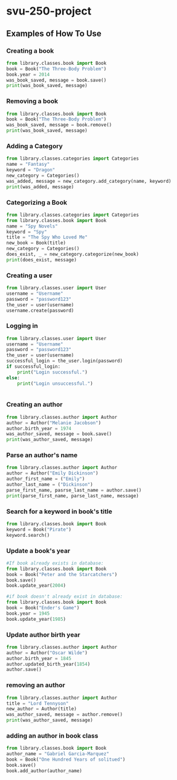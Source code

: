 # svu-250-project

## Examples of How To Use

### Creating a book

```python
from library.classes.book import Book
book = Book("The Three-Body Problem")
book.year = 2014
was_book_saved, message = book.save()
print(was_book_saved, message)
```

### Removing a book

```python
from library.classes.book import Book
book = Book("The Three-Body Problem")
was_book_saved, message = book.remove()
print(was_book_saved, message)
```

### Adding a Category

```python
from library.classes.categories import Categories
name = "Fantasy"
keyword = "Dragon"
new_category = Categories()
was_added, message = new_category.add_category(name, keyword)
print(was_added, message)
```

### Categorizing a Book

```python
from library.classes.categories import Categories
from library.classes.book import Book
name = "Spy Novels"
keyword = "Spy"
title = "The Spy Who Loved Me"
new_book = Book(title)
new_category = Categories()
does_exist, _ = new_category.categorize(new_book)
print(does_exist, message)
```




### Creating a user

```python
from library.classes.user import User
username = "Username"
password = "password123"
the_user = user(username)
username.create(password)

```

### Logging in

```python
from library.classes.user import User
username = "Username"
password = "password123"
the_user = user(username)
successful_login = the_user.login(password)
if successful_login:
    print("Login successful.")
else:
    print("Login unsuccessful.")
    
```

### Creating an author

```python
from library.classes.author import Author
author = Author("Melanie Jacobson")
author.birth_year = 1974
was_author_saved, message = book.save()
print(was_author_saved, message)
```

### Parse an author's name

```python
from library.classes.author import Author
author = Author("Emily Dickinson")
author_first_name = ("Emily")
author_last_name = ("Dickinson")
parse_first_name, pasrse_last_name = author.save()
print(parse_first_name, parse_last_name, message)
```

### Search for a keyword in book's title

```python
from library.classes.book import Book
keyword = Book("Pirate")
keyword.search()
```

### Update a book's year

```python
#If book already exists in database:
from library.classes.book import Book
book = Book("Peter and the Starcatchers")
book.save()
book.update_year(2004)

#if book doesn't already exist in database:
from library.classes.book import Book
book = Book("Ender's Game")
book.year = 1945
book.update_year(1985)
```

### Update author birth year

```python
from library.classes.author import Author
author = Author("Oscar Wilde")
author.birth_year = 1845
author.updated_birth_year(1854)
author.save()
```


### removing an author

```python
from library.classes.author import Author
title = "Lord Tennyson"
new_author = Author(title)
was_author_saved, message = author.remove()
print(was_author_saved, message)
```

### adding an author in book class

```python
from library.classes.book import Book
author_name = "Gabriel Garcia-Marquez"
book = Book("One Hundred Years of solitued")
book.save()
book.add_author(author_name)

```




